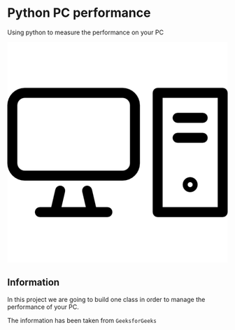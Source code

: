 # Python PC performance

Using python to measure the performance on your PC

!["Image"](/logo.png)

## Information

In this project we are going to build one class in order to manage the performance of your PC.

The information has been taken from `GeeksforGeeks`